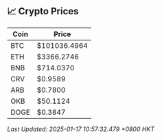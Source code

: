 ## 📈 Crypto Prices

| Coin | Price |
| ---- | ----- |
| BTC | $101036.4964 |
| ETH | $3366.2746 |
| BNB | $714.0370 |
| CRV | $0.9589 |
| ARB | $0.7800 |
| OKB | $50.1124 |
| DOGE | $0.3847 |

_Last Updated: 2025-01-17 10:57:32.479 +0800 HKT_